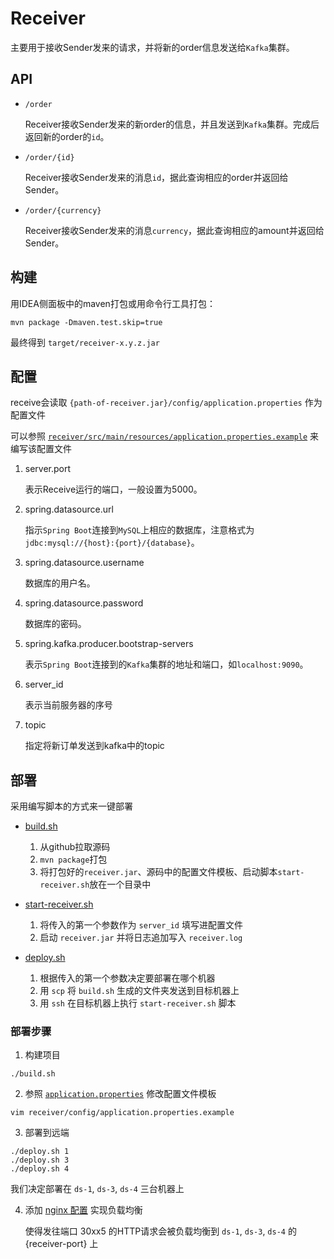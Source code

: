 # Receiver

主要用于接收Sender发来的请求，并将新的order信息发送给`Kafka`集群。

## API

- `/order`

   Receiver接收Sender发来的新order的信息，并且发送到`Kafka`集群。完成后返回新的order的`id`。

- `/order/{id}`

   Receiver接收Sender发来的消息`id`，据此查询相应的order并返回给Sender。

- `/order/{currency}`

   Receiver接收Sender发来的消息`currency`，据此查询相应的amount并返回给Sender。

## 构建

用IDEA侧面板中的maven打包或用命令行工具打包：

```
mvn package -Dmaven.test.skip=true
```

最终得到 `target/receiver-x.y.z.jar`

## 配置

receive会读取 `{path-of-receiver.jar}/config/application.properties` 作为配置文件

可以参照 [`receiver/src/main/resources/application.properties.example`](../src/receiver/src/main/resources/application.properties.example) 来编写该配置文件

1. server.port

   表示Receive运行的端口，一般设置为5000。

2. spring.datasource.url

   指示`Spring Boot`连接到`MySQL`上相应的数据库，注意格式为`jdbc:mysql://{host}:{port}/{database}`。

3. spring.datasource.username

   数据库的用户名。

4. spring.datasource.password

   数据库的密码。

5. spring.kafka.producer.bootstrap-servers

   表示`Spring Boot`连接到的`Kafka`集群的地址和端口，如`localhost:9090`。

6. server_id

   表示当前服务器的序号

7. topic

   指定将新订单发送到kafka中的topic

## 部署

采用编写脚本的方式来一键部署

- [build.sh](../script/receiver/build.sh)
   1. 从github拉取源码
   2. `mvn package`打包
   3. 将打包好的`receiver.jar`、源码中的配置文件模板、启动脚本`start-receiver.sh`放在一个目录中

- [start-receiver.sh](../script/receiver/start-receiver.sh)
   1. 将传入的第一个参数作为 `server_id` 填写进配置文件
   2. 启动 `receiver.jar` 并将日志追加写入 `receiver.log`

- [deploy.sh](../script/receiver/deploy.sh)
   1. 根据传入的第一个参数决定要部署在哪个机器
   2. 用 `scp` 将 `build.sh` 生成的文件夹发送到目标机器上
   3. 用 `ssh` 在目标机器上执行 `start-receiver.sh` 脚本

### 部署步骤

1. 构建项目

```
./build.sh
```

2. 参照 [`application.properties`](../config/receiver/application.properties) 修改配置文件模板

```
vim receiver/config/application.properties.example
```

3. 部署到远端

```
./deploy.sh 1
./deploy.sh 3
./deploy.sh 4
```

我们决定部署在 `ds-1`, `ds-3`, `ds-4` 三台机器上

4. 添加 [nginx 配置](../config/nginx/site-available/default) 实现负载均衡

   使得发往端口 30xx5 的HTTP请求会被负载均衡到 `ds-1`, `ds-3`, `ds-4` 的 {receiver-port} 上
